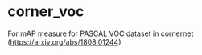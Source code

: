 # corner_voc

For mAP measure for PASCAL VOC dataset in cornernet (https://arxiv.org/abs/1808.01244)

